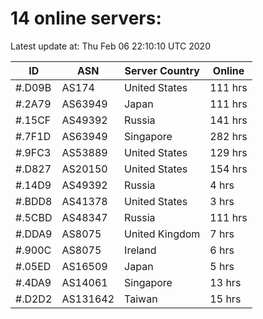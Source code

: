 # 14 online servers:

Latest update at: Thu Feb 06 22:10:10 UTC 2020

| ID | ASN | Server Country | Online |
| -- | --- | -------------- | ------ |
| #.D09B | AS174 | United States | 111 hrs |
| #.2A79 | AS63949 | Japan | 111 hrs |
| #.15CF | AS49392 | Russia | 141 hrs |
| #.7F1D | AS63949 | Singapore | 282 hrs |
| #.9FC3 | AS53889 | United States | 129 hrs |
| #.D827 | AS20150 | United States | 154 hrs |
| #.14D9 | AS49392 | Russia | 4 hrs |
| #.BDD8 | AS41378 | United States | 3 hrs |
| #.5CBD | AS48347 | Russia | 111 hrs |
| #.DDA9 | AS8075 | United Kingdom | 7 hrs |
| #.900C | AS8075 | Ireland | 6 hrs |
| #.05ED | AS16509 | Japan | 5 hrs |
| #.4DA9 | AS14061 | Singapore | 13 hrs |
| #.D2D2 | AS131642 | Taiwan | 15 hrs |

